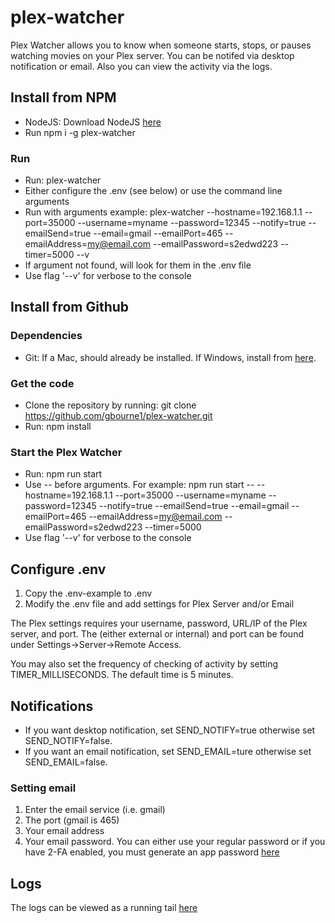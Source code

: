 # plex-watcher
Plex Watcher allows you to know when someone starts, stops, or pauses watching movies on your Plex server. You can be notifed via desktop notification or email. Also you can view the activity via the logs.

## Install from NPM
* NodeJS: Download NodeJS [here](https://nodejs.org/en/download/)
* Run npm i -g plex-watcher

### Run
* Run: plex-watcher
* Either configure the .env (see below) or use the command line arguments
* Run with arguments example: plex-watcher --hostname=192.168.1.1 --port=35000 --username=myname --password=12345 --notify=true --emailSend=true --email=gmail --emailPort=465 --emailAddress=my@email.com --emailPassword=s2edwd223 --timer=5000 --v
* If argument not found, will look for them in the .env file
* Use flag '--v' for verbose to the console

## Install from Github
### Dependencies
* Git: If a Mac, should already be installed. If Windows, install from [here](https://git-scm.com/download/win).

### Get the code
* Clone the repository by running: git clone https://github.com/gbourne1/plex-watcher.git
* Run: npm install

### Start the Plex Watcher
* Run: npm run start
* Use -- before arguments. For example: npm run start -- --hostname=192.168.1.1 --port=35000 --username=myname --password=12345 --notify=true --emailSend=true --email=gmail --emailPort=465 --emailAddress=my@email.com --emailPassword=s2edwd223 --timer=5000 
* Use flag '--v' for verbose to the console

## Configure .env
1. Copy the .env-example to .env
2. Modify the .env file and add settings for Plex Server and/or Email

The Plex settings requires your username, password, URL/IP of the Plex server, and port. The (either external or internal) and port can be found under Settings->Server->Remote Access.

You may also set the frequency of checking of activity by setting TIMER_MILLISECONDS. The default time is 5 minutes.

## Notifications
* If you want desktop notification, set SEND_NOTIFY=true otherwise set SEND_NOTIFY=false. 
* If you want an email notification, set SEND_EMAIL=ture otherwise set SEND_EMAIL=false.

### Setting email
1. Enter the email service (i.e. gmail)
2. The port (gmail is 465)
3. Your email address
4. Your email password. You can either use your regular password or if you have 2-FA enabled, you must generate an app password [here](https://myaccount.google.com/u/1/apppasswords)

## Logs
The logs can be viewed as a running tail [here](http://localhost:5000/tail)
